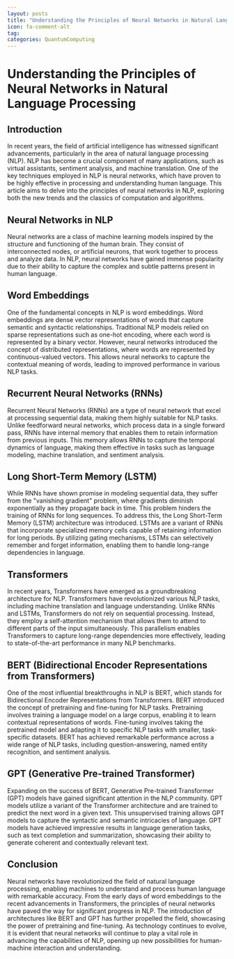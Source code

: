 ```yaml
---
layout: posts
title: "Understanding the Principles of Neural Networks in Natural Language Processing"
icon: fa-comment-alt
tag:      
categories: QuantumComputing
---
```



# Understanding the Principles of Neural Networks in Natural Language Processing

## Introduction
In recent years, the field of artificial intelligence has witnessed significant advancements, particularly in the area of natural language processing (NLP). NLP has become a crucial component of many applications, such as virtual assistants, sentiment analysis, and machine translation. One of the key techniques employed in NLP is neural networks, which have proven to be highly effective in processing and understanding human language. This article aims to delve into the principles of neural networks in NLP, exploring both the new trends and the classics of computation and algorithms.

## Neural Networks in NLP
Neural networks are a class of machine learning models inspired by the structure and functioning of the human brain. They consist of interconnected nodes, or artificial neurons, that work together to process and analyze data. In NLP, neural networks have gained immense popularity due to their ability to capture the complex and subtle patterns present in human language.

## Word Embeddings
One of the fundamental concepts in NLP is word embeddings. Word embeddings are dense vector representations of words that capture semantic and syntactic relationships. Traditional NLP models relied on sparse representations such as one-hot encoding, where each word is represented by a binary vector. However, neural networks introduced the concept of distributed representations, where words are represented by continuous-valued vectors. This allows neural networks to capture the contextual meaning of words, leading to improved performance in various NLP tasks.

## Recurrent Neural Networks (RNNs)
Recurrent Neural Networks (RNNs) are a type of neural network that excel at processing sequential data, making them highly suitable for NLP tasks. Unlike feedforward neural networks, which process data in a single forward pass, RNNs have internal memory that enables them to retain information from previous inputs. This memory allows RNNs to capture the temporal dynamics of language, making them effective in tasks such as language modeling, machine translation, and sentiment analysis.

## Long Short-Term Memory (LSTM)
While RNNs have shown promise in modeling sequential data, they suffer from the "vanishing gradient" problem, where gradients diminish exponentially as they propagate back in time. This problem hinders the training of RNNs for long sequences. To address this, the Long Short-Term Memory (LSTM) architecture was introduced. LSTMs are a variant of RNNs that incorporate specialized memory cells capable of retaining information for long periods. By utilizing gating mechanisms, LSTMs can selectively remember and forget information, enabling them to handle long-range dependencies in language.

## Transformers
In recent years, Transformers have emerged as a groundbreaking architecture for NLP. Transformers have revolutionized various NLP tasks, including machine translation and language understanding. Unlike RNNs and LSTMs, Transformers do not rely on sequential processing. Instead, they employ a self-attention mechanism that allows them to attend to different parts of the input simultaneously. This parallelism enables Transformers to capture long-range dependencies more effectively, leading to state-of-the-art performance in many NLP benchmarks.

## BERT (Bidirectional Encoder Representations from Transformers)
One of the most influential breakthroughs in NLP is BERT, which stands for Bidirectional Encoder Representations from Transformers. BERT introduced the concept of pretraining and fine-tuning for NLP tasks. Pretraining involves training a language model on a large corpus, enabling it to learn contextual representations of words. Fine-tuning involves taking the pretrained model and adapting it to specific NLP tasks with smaller, task-specific datasets. BERT has achieved remarkable performance across a wide range of NLP tasks, including question-answering, named entity recognition, and sentiment analysis.

## GPT (Generative Pre-trained Transformer)
Expanding on the success of BERT, Generative Pre-trained Transformer (GPT) models have gained significant attention in the NLP community. GPT models utilize a variant of the Transformer architecture and are trained to predict the next word in a given text. This unsupervised training allows GPT models to capture the syntactic and semantic intricacies of language. GPT models have achieved impressive results in language generation tasks, such as text completion and summarization, showcasing their ability to generate coherent and contextually relevant text.

## Conclusion
Neural networks have revolutionized the field of natural language processing, enabling machines to understand and process human language with remarkable accuracy. From the early days of word embeddings to the recent advancements in Transformers, the principles of neural networks have paved the way for significant progress in NLP. The introduction of architectures like BERT and GPT has further propelled the field, showcasing the power of pretraining and fine-tuning. As technology continues to evolve, it is evident that neural networks will continue to play a vital role in advancing the capabilities of NLP, opening up new possibilities for human-machine interaction and understanding.